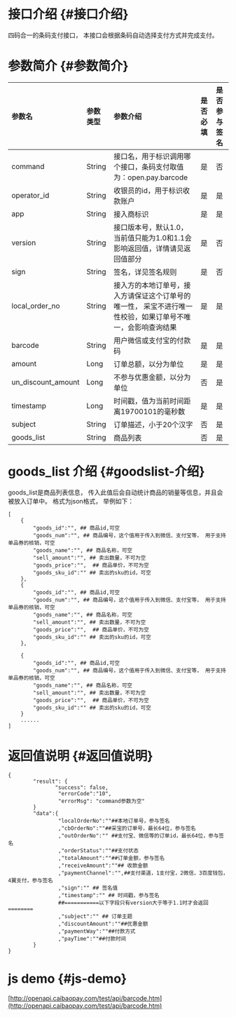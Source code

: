 # 接口介绍 {#接口介绍}

四码合一的条码支付接口， 本接口会根据条码自动选择支付方式并完成支付。

# 参数简介 {#参数简介}

| 参数名 | 参数类型 | 参数介绍 | 是否必填 | 是否参与签名 |
| :--- | :--- | :--- | :--- | :--- |
| command | String | 接口名，用于标识调用哪个接口，条码支付取值为：open.pay.barcode | 是 | 否 |
| operator\_id | String | 收银员的id，用于标识收款账户 | 是 | 是 |
| app | String | 接入商标识 | 是 | 是 |
| version | String | 接口版本号，默认1.0，当前值只能为1.0和1.1会影响返回值，详情请见返回值部分 | 是 | 否 |
| sign | String | 签名，详见签名规则 | 是 | 否 |
| local\_order\_no | String | 接入方的本地订单号，接入方请保证这个订单号的唯一性， 采宝不进行唯一性校验，如果订单号不唯一，会影响查询结果 | 是 | 是 |
| barcode | String | 用户微信或支付宝的付款码 | 是 | 是 |
| amount | Long | 订单总额，以分为单位 | 是 | 是 |
| un\_discount\_amount | Long | 不参与优惠金额，以分为单位 | 否 | 是 |
| timestamp | Long | 时间戳，值为当前时间距离19700101的毫秒数 | 是 | 是 |
| subject | String | 订单描述，小于20个汉字 | 否 | 是 |
| goods\_list | String | 商品列表 | 否 | 是 |

# goods\_list 介绍 {#goodslist-介绍}

goods\_list是商品列表信息， 传入此值后会自动统计商品的销量等信息，并且会被放入订单中。 格式为json格式， 举例如下：

```
[
    {
        "goods_id":"", ## 商品id,可空
        "goods_num":"", ## 商品编号，这个值用于传入到微信、支付宝等， 用于支持单品券的核销，可空
        "goods_name":"", ## 商品名称，可空
        "sell_amount":"", ## 卖出数量，不可为空
        "goods_price":"",  ## 商品单价，不可为空
        "goods_sku_id":"" ## 卖出的sku的id，可空
    },
    {
        "goods_id":"", ## 商品id,可空
        "goods_num":"", ## 商品编号，这个值用于传入到微信、支付宝等， 用于支持单品券的核销，可空
        "goods_name":"", ## 商品名称，可空
        "sell_amount":"", ## 卖出数量，不可为空
        "goods_price":"",  ## 商品单价，不可为空
        "goods_sku_id":"" ## 卖出的sku的id，可空
    },

    {
        "goods_id":"", ## 商品id,可空
        "goods_num":"", ## 商品编号，这个值用于传入到微信、支付宝等， 用于支持单品券的核销，可空
        "goods_name":"", ## 商品名称，可空
        "sell_amount":"", ## 卖出数量，不可为空
        "goods_price":"",  ## 商品单价，不可为空
        "goods_sku_id":"" ## 卖出的sku的id，可空
    }
    ......
]

```

# 返回值说明 {#返回值说明}

```
{
        "result": {
               "success": false,
                "errorCode":"10",
                "errorMsg": "command参数为空"
        }
        "data":{
                "localOrderNo":""##本地订单号，参与签名      
                ,"cbOrderNo":""##采宝的订单号，最长64位，参与签名
                ,"outOrderNo":"" ##支付宝、微信等的订单id，最长64位，参与签名
                ,"orderStatus":""##支付状态
                ,"totalAmount":""##订单金额，参与签名
                ,"receiveAmount":""## 收款金额
                ,"paymentChannel":"",##支付渠道，1支付宝，2微信，3百度钱包，4翼支付，参与签名
                ,"sign":"" ## 签名值
                ,"timestamp":"" ## 时间戳，参与签名
                ##===========以下字段只有version大于等于1.1时才会返回========
                ,"subject":"" ## 订单主题
                ,"discountAmount":""##优惠金额
                ,"paymentWay":""##付款方式
                ,"payTime":""##付款时间
        }
}

```

# js demo {#js-demo}

[http://openapi.caibaopay.com/test/api/barcode.htm](http://openapi.caibaopay.com/test/api/barcode.htm)


